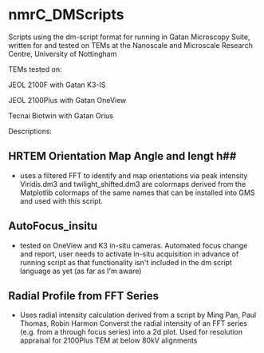 # nmrC_DMScripts
Scripts using the dm-script format for running in Gatan Microscopy Suite, written for and tested on TEMs at the Nanoscale and Microscale Research Centre, University of Nottingham

TEMs tested on:

JEOL 2100F with Gatan K3-IS 

JEOL 2100Plus with Gatan OneView

Tecnai Biotwin with Gatan Orius

Descriptions:

## HRTEM Orientation Map Angle and lengt h##
- uses a filtered FFT to identify and map orientations via peak intensity
Viridis.dm3 and twilight_shifted.dm3 are colormaps derived from the Matplotlib colormaps of the same names that can be installed into GMS and used with this script. 

## AutoFocus_insitu ##
- tested on OneView and K3 in-situ cameras. Automated focus change and report, user needs to activate in-situ acquisition in advance of running script as that functionality isn't included in the dm script language as yet (as far as I'm aware)

## Radial Profile from FFT Series ##
 - Uses radial intensity calculation derived from a script by Ming Pan, Paul Thomas, Robin Harmon
Converst the radial intensity of an FFT series (e.g. from a through focus series) into a 2d plot. Used for resolution appraisal for 2100Plus TEM at below 80kV alignments
